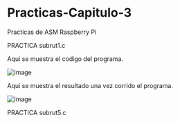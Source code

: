 # Practicas-Capitulo-3
Practicas de ASM Raspberry Pi


PRACTICA subrut1.c

Aqui se muestra el codigo del programa.

![image](https://user-images.githubusercontent.com/54882313/119867337-a379a500-bed2-11eb-871b-d41a6194dbe5.png)


Aqui se muestra el resultado una vez corrido el programa.

![image](https://user-images.githubusercontent.com/54882313/119867457-c441fa80-bed2-11eb-9aa5-15702d7b9957.png)


PRACTICA subrut5.c

